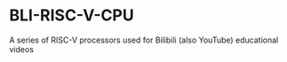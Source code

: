 # BLI-RISC-V-CPU
A series of RISC-V processors used for Bilibili (also YouTube) educational videos 

